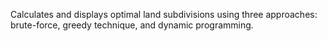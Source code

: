 Calculates and displays optimal land subdivisions using three approaches: brute-force, greedy technique, and dynamic programming.

